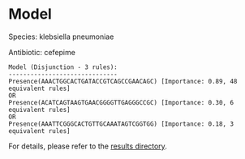 
# Model

Species: klebsiella pneumoniae

Antibiotic: cefepime

```
Model (Disjunction - 3 rules):
------------------------------
Presence(AAACTGGCACTGATACCGTCAGCCGAACAGC) [Importance: 0.89, 48 equivalent rules]
OR
Presence(ACATCAGTAAGTGAACGGGGTTGAGGGCCGC) [Importance: 0.30, 6 equivalent rules]
OR
Presence(AAATTCGGGCACTGTTGCAAATAGTCGGTGG) [Importance: 0.18, 3 equivalent rules]

```

For details, please refer to the [results directory](../../../../../results/scm_b/klebsiella%20pneumoniae/cefepime/repeat_1/).

